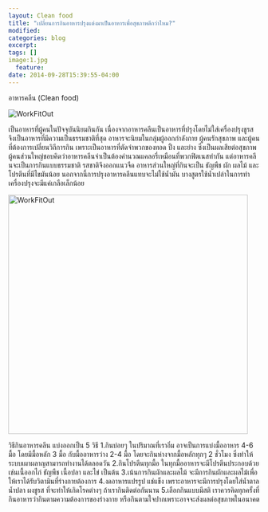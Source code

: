 ```yaml
---
layout: Clean food
title: "เปลี่ยนการกินอาหารปรุงแต่งมาเป็นอาหารเพื่อสุขภาพดีกว่าไหม?"
modified:
categories: blog
excerpt:
tags: []
image:1.jpg
  feature:
date: 2014-09-28T15:39:55-04:00
---
```

อาหารคลีน (Clean food)
<p><img src="http://thecalloftheland.files.wordpress.com/2010/06/walters.jpg" alt="WorkFitOut"></p>
เป็นอาหารที่ผู้คนในปัจจุบันนิยมกินกัน เนื่องจากอาหารคลีนเป็นอาหารที่ปรุงโดยไม่ใส่เครื่องปรุงชูรส จึงเป็นอาหารที่มีความเป็นธรรมชาติที่สุด อาหารจะนิยมในกลุ่มผู้ออกกำลังกาย ผู้คนรักสุขภาพ และผู้คนที่ต้องการเปลี่ยนวิถีการกิน เพราะเป็นอาหารที่ตัดจำพวกของทอด ปิ้ง และย่าง ซึ่งเป็นผลเสียต่อสุขภาพ ผู้คนส่วนใหญ่ชอบคิดว่าอาหารคลีนจำเป็นต้องคำนวณแคลอรี่เหมือนที่พวกฟิตเนสทำกัน แต่อาหารคลีนจะเป็นการกินแบบธรรมชาติ รสชาติจึงออกแนวจืด อาหารส่วนใหญ่ที่กินจะเป็น ธัญพืช ผัก ผลไม้ และโปรตีนที่มีไขมันน้อย นอกจากนี้การปรุงอาหารคลีนแทบจะไม่ใช้น้ำมัน บางสูตรใช้น้ำเปล่าในการทำ เครื่องปรุงจะมีแค่เกลือเล็กน้อย

<p><img src="http://1.bp.blogspot.com/-YiTgq-HTKWs/UsiBCke8WUI/AAAAAAAAHIs/7m0f7htDK8E/s1600/Week+1+food+for+blog.jpg"width="480" height="480" alt="WorkFitOut"></p>

วิธีกินอาหารคลีน แบ่งออกเป็น 5 วิธี
1.กินบ่อยๆ ในปริมาณที่เราอิ่ม
อาจเป็นการแบ่งมื้ออาหาร 4-6 มื้อ โดยมีมื้อหลัก 3 มื้อ กับมื้ออาหารว่าง 2-4 มื้อ โดยจะกินห่างจากมื้อหลักทุกๆ 2 ชั่วโมง ซึ่งทำให้ระบบเผาผลาญสามารถทำงานได้ตลอดวัน
2.กินโปรตีนทุกมื้อ
ในทุกมื้ออาหารจะมีโปรตีนประกอบด้วย เช่นเนื้ออกไก่ ธัญพืช เนื้อปลา และไข่ เป็นต้น
3.เน้นการกินผักและผลไม้
จะมีการกินผักและผลไม้เพื่อให้เราได้รับวิตามินที่ร่างกายต้องการ
4.งดอาหารแปรรูป แช่แข็ง
เพราะอาหารจะมีการปรุงโดยใส่น้ำตาล น้ำปลา ผงชูรส ที่จะทำให้เกิดโรคต่างๆ ถ้าเรากินติดต่อกันนาน
5.เลือกกินแบบมีสติ
เราควรคิดทุกครั้งที่กินอาหารว่ากินตามความต้องการของร่างกาย หรือกินตามใจปากเพราะอาจจะส่งผลต่อสุขภาพในอนาคต